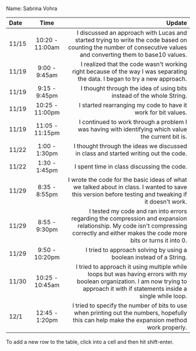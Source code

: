 Name: Sabrina Vohra

| Date  |      Time       |                                                                                                                                                                                 Update |
|:------|:---------------:|---------------------------------------------------------------------------------------------------------------------------------------------------------------------------------------:|
| 11/15 | 10:20 - 11:00am |                       I discussed an approach with Lucas and started trying to write the code based on counting the number of consecutive values and converting them to base10 values. |
| 11/19 |  9:00 - 9:45am  |                                                             I realized that the code wasn't working right because of the way I was separating the data. I began to try a new approach. |
| 11/19 |  9:15 - 9:45pm  |                                                                                                                  I thought through the idea of using bits instead of the whole String. |
| 11/19 | 10:25 - 11:00pm |                                                                                                                          I started rearranging my code to have it work for bit values. |
| 11/19 | 11:05 - 11:15pm |                                                                                    I continued to work through a problem I was having with identifying which value the current bit is. |
| 11/22 |  1:00 - 1:30pm  |                                                                                                    I thought through the ideas we discussed in class and started writing out the code. |
| 11/22 |  1:30 - 1:45pm  |                                                                                                                                             I spent time in class discussing the code. |
| 11/29 |  8:35 - 8:55pm  |                                   I wrote the code for the basic ideas of what we talked about in class. I wanted to save this version before testing and tweaking if it doesn't work. |
| 11/29 |  8:55 - 9:30pm  | I tested my code and ran into errors regarding the compression and expansion relationship. My code isn't compressing correctly and either makes the code more bits or turns it into 0. |
| 11/29 | 9:50 - 10:20pm  |                                                                                                                    I tried to approach solving by using a boolean instead of a String. |
| 11/30 | 10:25 - 10:45am |    I tried to approach it using multiple while loops but was having errors with my boolean organization. I am now trying to approach it with if statements inside a single while loop. |
| 12/1  | 12:45 - 1:20pm  |                                           I tried to specify the number of bits to use when printing out the numbers, hopefully this can help make the expansion method work properly. |

To add a new row to the table, click into a cell and then hit shift-enter.